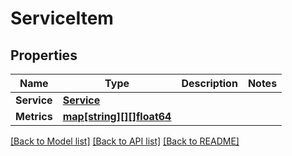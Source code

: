 # ServiceItem

## Properties

Name | Type | Description | Notes
------------ | ------------- | ------------- | -------------
**Service** | [**Service**](Service.md) |  | 
**Metrics** | [**map[string][][]float64**](array.md) |  | 

[[Back to Model list]](../README.md#documentation-for-models) [[Back to API list]](../README.md#documentation-for-api-endpoints) [[Back to README]](../README.md)



